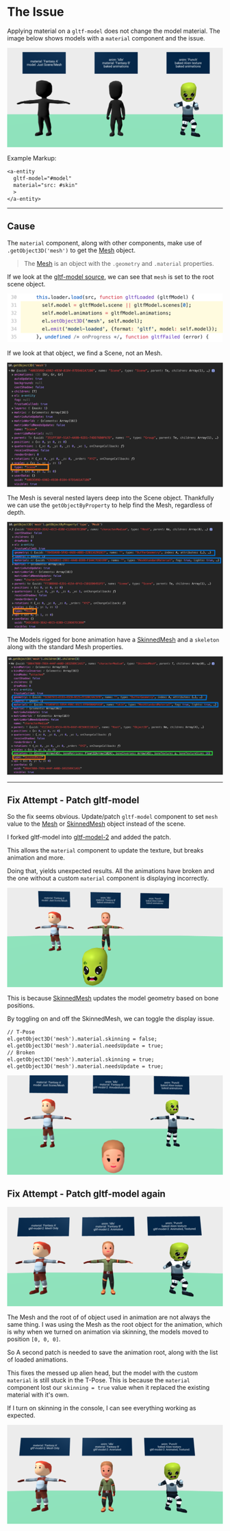 # The Issue

Applying material on a `gltf-model` does not change the model material. The image below shows models with a `material` component and the issue.

![model_nested_mesh](./imgs/model_nested_mesh.png)

Example Markup:

```
<a-entity
  gltf-model="#model"
  material="src: #skin"
  >
</a-entity>

```


---
## Cause

The `material` component, along with other components, make use of `.getObject3D('mesh')` to get the [Mesh](https://threejs.org/docs/index.html#api/en/objects/Mesh) object.

> The [Mesh](https://threejs.org/docs/index.html#api/en/objects/Mesh) is an object with the `.geometry` and `.material` properties.

If we look at the [gltf-model source](https://github.com/aframevr/aframe/blob/master/src/components/gltf-model.js#L31-L34), we can see that `mesh` is set to the root scene object.

![code_import_mesh_1](./imgs/code_import_mesh_1.png)

If we look at that object, we find a Scene, not an Mesh.

![import_mesh_level_1](./imgs/import_mesh_level_1.png)

The Mesh is several nested layers deep into the Scene object. Thankfully we can use the `getObjectByProperty` to help find the Mesh, regardless of depth.

![import_mesh_level_3_no_anim](./imgs/import_mesh_level_3_no_anim.png)

The Models rigged for bone animation have a [SkinnedMesh](https://threejs.org/docs/index.html#api/en/objects/SkinnedMesh) and a `skeleton` along with the standard Mesh properties.

![import_mesh_level_3](./imgs/import_mesh_level_3.png)

---
## Fix Attempt - Patch gltf-model

So the fix seems obvious. Update/patch `gltf-model` component to set `mesh` value to the [Mesh](https://threejs.org/docs/index.html#api/en/objects/Mesh) or [SkinnedMesh](https://threejs.org/docs/index.html#api/en/objects/SkinnedMesh) object instead of the scene.

I forked gltf-model into [gltf-model-2](../src/gltf-model-2.js) and added the patch.

This allows the `material` component to update the texture, but breaks animation and more.

Doing that, yields unexpected results. All the animations have broken and the one without a custom `material` component is displaying incorrectly.

![model_nested_mesh_2](./imgs/model_nested_mesh_2.png)

This is because [SkinnedMesh](https://threejs.org/docs/index.html#api/en/objects/SkinnedMesh) updates the model geometry based on bone positions.

By toggling on and off the SkinnedMesh, we can toggle the display issue.

```
// T-Pose
el.getObject3D('mesh').material.skinning = false;
el.getObject3D('mesh').material.needsUpdate = true;
// Broken
el.getObject3D('mesh').material.skinning = true;
el.getObject3D('mesh').material.needsUpdate = true;
```

![model_nested_mesh_3](./imgs/model_nested_mesh_3.png)



## Fix Attempt - Patch gltf-model again


![model_nested_mesh_4](./imgs/model_nested_mesh_4.png)

The Mesh and the root of of object used in animation are not always the same thing. I was using the Mesh as the root object for the animation, which is why when we turned on animation via skinning, the models moved to position `[0, 0, 0]`.

So A second patch is needed to save the animation root, along with the list of loaded animations.

This fixes the messed up alien head, but the model with the custom `material` is still stuck in the T-Pose. This is because the `material` component lost our `skinning = true` value when it replaced the existing material with it's own.

If I turn on skinning in the console, I can see everything working as expected.

![model_nested_mesh_5](./imgs/model_nested_mesh_5.png)

